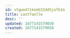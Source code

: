```yaml
---
id: vtgwo47zkemb32dd5jafb1m
title: Lastfaelle
desc: ''
updated: 1677141579050
created: 1677141579050
---
```

